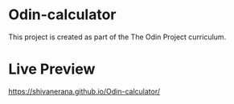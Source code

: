 # Odin-calculator
This project is created as part of the The Odin Project curriculum.

# Live Preview
https://shivanerana.github.io/Odin-calculator/